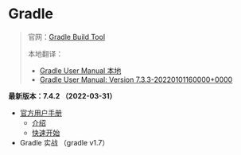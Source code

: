 # Gradle

> 官网：[Gradle Build Tool](https://gradle.org/)
>
> 本地翻译：
>
> * [Gradle User Manual 本地](file:///G:/GitHub/gradle/subprojects/docs/build/working/usermanual/render-multi/userguide.html)
> * [Gradle User Manual: Version 7.3.3-20220101160000+0000](file:///G:/GitHub/gradle/subprojects/docs/build/working/usermanual/render-single-html/userguide_single.html)

**最新版本：7.4.2 （2022-03-31）**

* [官方用户手册](基础工具/项目管理工具/gradle/docs.gradle.org/)
  * [介绍](基础工具/项目管理工具/gradle/docs.gradle.org/介绍/)
  * [快速开始](基础工具/项目管理工具/gradle/docs.gradle.org/快速开始/)
* Gradle 实战 （gradle v1.7）



